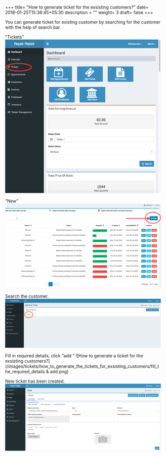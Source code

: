 +++
title= "How to generate ticket for the exsisting customers?"
date= 2018-01-25T15:36:45+05:30
description = ""
weight= 3
draft= false
+++

You can generate ticket for existing customer by searching for the customer with the help of search bar.

"Tickets"
![How to generate a ticket for the exsisting customers?](/images/tickets/how_to_generate_the_tickets_for_exsisting_customers/go_to_tickets.png)

“New”
![How to generate a ticket for the exsisting customers?](/images/tickets/how_to_generate_the_tickets_for_exsisting_customers/click_New_ticket.png)

Search the customer.
![How to generate a ticket for the exsisting customers?](/images/tickets/how_to_generate_the_tickets_for_exsisting_customers/search_the_customer.png)

Fill in required details, click “add ”
![How to generate a ticket for the exsisting customers?](/images/tickets/how_to_generate_the_tickets_for_exsisting_customers/fill_the_required_details & add.png)

New ticket has been created.
![How to generate a ticket for the exsisting customers?](/images/tickets/how_to_generate_the_tickets_for_exsisting_customers/the_new_ticket_is_generated.png)